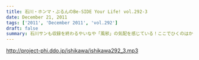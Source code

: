 ```yaml
---
title: 石川・ホンマ・ぶるんのBe-SIDE Your Life! vol.292-3
date: December 21, 2011
tags: ['2011', 'December 2011', 'vol.292']
draft: false
summary: 石川サンも収録を終わるやいなや「風邪」の気配を感じている！ここでひくのはかなり地獄であります！私ものどがひりついています・・・NAMAE
---
```


http://project-phi.ddo.jp/ishikawa/ishikawa292_3.mp3